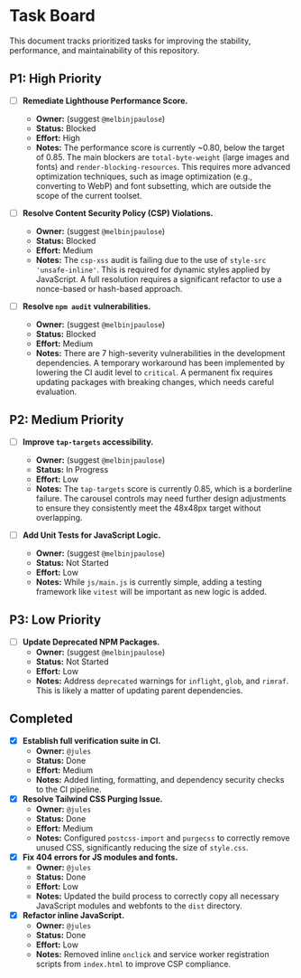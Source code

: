# Task Board

This document tracks prioritized tasks for improving the stability, performance, and maintainability of this repository.

## P1: High Priority

- [ ] **Remediate Lighthouse Performance Score.**
  - **Owner:** (suggest `@melbinjpaulose`)
  - **Status:** Blocked
  - **Effort:** High
  - **Notes:** The performance score is currently ~0.80, below the target of 0.85. The main blockers are `total-byte-weight` (large images and fonts) and `render-blocking-resources`. This requires more advanced optimization techniques, such as image optimization (e.g., converting to WebP) and font subsetting, which are outside the scope of the current toolset.

- [ ] **Resolve Content Security Policy (CSP) Violations.**
  - **Owner:** (suggest `@melbinjpaulose`)
  - **Status:** Blocked
  - **Effort:** Medium
  - **Notes:** The `csp-xss` audit is failing due to the use of `style-src 'unsafe-inline'`. This is required for dynamic styles applied by JavaScript. A full resolution requires a significant refactor to use a nonce-based or hash-based approach.

- [ ] **Resolve `npm audit` vulnerabilities.**
  - **Owner:** (suggest `@melbinjpaulose`)
  - **Status:** Blocked
  - **Effort:** Medium
  - **Notes:** There are 7 high-severity vulnerabilities in the development dependencies. A temporary workaround has been implemented by lowering the CI audit level to `critical`. A permanent fix requires updating packages with breaking changes, which needs careful evaluation.

## P2: Medium Priority

- [ ] **Improve `tap-targets` accessibility.**
  - **Owner:** (suggest `@melbinjpaulose`)
  - **Status:** In Progress
  - **Effort:** Low
  - **Notes:** The `tap-targets` score is currently 0.85, which is a borderline failure. The carousel controls may need further design adjustments to ensure they consistently meet the 48x48px target without overlapping.

- [ ] **Add Unit Tests for JavaScript Logic.**
  - **Owner:** (suggest `@melbinjpaulose`)
  - **Status:** Not Started
  - **Effort:** Low
  - **Notes:** While `js/main.js` is currently simple, adding a testing framework like `vitest` will be important as new logic is added.

## P3: Low Priority

- [ ] **Update Deprecated NPM Packages.**
  - **Owner:** (suggest `@melbinjpaulose`)
  - **Status:** Not Started
  - **Effort:** Low
  - **Notes:** Address `deprecated` warnings for `inflight`, `glob`, and `rimraf`. This is likely a matter of updating parent dependencies.

## Completed

- [x] **Establish full verification suite in CI.**
  - **Owner:** `@jules`
  - **Status:** Done
  - **Effort:** Medium
  - **Notes:** Added linting, formatting, and dependency security checks to the CI pipeline.
- [x] **Resolve Tailwind CSS Purging Issue.**
  - **Owner:** `@jules`
  - **Status:** Done
  - **Effort:** Medium
  - **Notes:** Configured `postcss-import` and `purgecss` to correctly remove unused CSS, significantly reducing the size of `style.css`.
- [x] **Fix 404 errors for JS modules and fonts.**
  - **Owner:** `@jules`
  - **Status:** Done
  - **Effort:** Low
  - **Notes:** Updated the build process to correctly copy all necessary JavaScript modules and webfonts to the `dist` directory.
- [x] **Refactor inline JavaScript.**
  - **Owner:** `@jules`
  - **Status:** Done
  - **Effort:** Low
  - **Notes:** Removed inline `onclick` and service worker registration scripts from `index.html` to improve CSP compliance.
